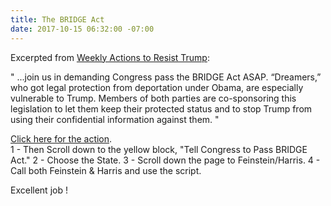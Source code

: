 ```yaml
---
title: The BRIDGE Act
date: 2017-10-15 06:32:00 -07:00
---
```


Excerpted from [Weekly Actions to Resist Trump](http://www.weekly-resistance.online/about.html):

"  ...join us in demanding Congress pass the BRIDGE Act ASAP. “Dreamers,” who got legal protection from deportation under Obama, are especially vulnerable to Trump. Members of both parties are co-sponsoring this legislation to let them keep their protected status and to stop Trump from using their confidential information against them.  "

[Click here for the action](http://www.weekly-resistance.online/).  
1 - Then Scroll down to the yellow block, "Tell Congress to Pass BRIDGE Act."
2 - Choose the State.
3 - Scroll down the page to Feinstein/Harris.
4 - Call both Feinstein & Harris and use the script.

Excellent job !

